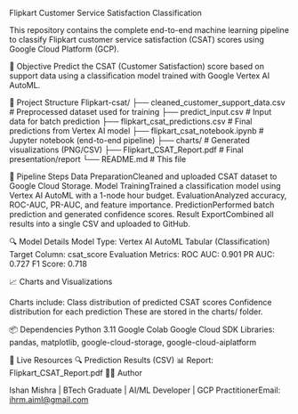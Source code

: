 Flipkart Customer Service Satisfaction Classification

This repository contains the complete end-to-end machine learning pipeline to classify Flipkart customer service satisfaction (CSAT) scores using Google Cloud Platform (GCP).

📌 Objective
Predict the CSAT (Customer Satisfaction) score based on support data using a classification model trained with Google Vertex AI AutoML.

📁 Project Structure
Flipkart-csat/
├── cleaned_customer_support_data.csv        # Preprocessed dataset used for training
├── predict_input.csv                        # Input data for batch prediction
├── flipkart_csat_predictions.csv            # Final predictions from Vertex AI model
├── flipkart_csat_notebook.ipynb             # Jupyter notebook (end-to-end pipeline)
├── charts/                                  # Generated visualizations (PNG/CSV)
├── Flipkart_CSAT_Report.pdf                 # Final presentation/report
└── README.md                                # This file


🚀 Pipeline Steps
Data PreparationCleaned and uploaded CSAT dataset to Google Cloud Storage.
Model TrainingTrained a classification model using Vertex AI AutoML with a 1-node hour budget.
EvaluationAnalyzed accuracy, ROC-AUC, PR-AUC, and feature importance.
PredictionPerformed batch prediction and generated confidence scores.
Result ExportCombined all results into a single CSV and uploaded to GitHub.

🔍 Model Details
Model Type: Vertex AI AutoML Tabular (Classification)
Target Column: csat_score
Evaluation Metrics:
ROC AUC: 0.901
PR AUC: 0.727
F1 Score: 0.718

📈 Charts and Visualizations

Charts include:
Class distribution of predicted CSAT scores
Confidence distribution for each prediction
These are stored in the charts/ folder.

📦 Dependencies
Python 3.11
Google Colab
Google Cloud SDK
Libraries: pandas, matplotlib, google-cloud-storage, google-cloud-aiplatform

🔗 Live Resources
🔍 Prediction Results (CSV)
📊 Report: Flipkart_CSAT_Report.pdf
👨‍💻 Author

Ishan Mishra  | BTech Graduate | AI/ML Developer | GCP PractitionerEmail: ihrm.aiml@gmail.com

